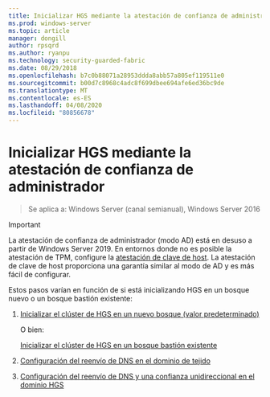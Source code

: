 ```yaml
---
title: Inicializar HGS mediante la atestación de confianza de administrador
ms.prod: windows-server
ms.topic: article
manager: dongill
author: rpsqrd
ms.author: ryanpu
ms.technology: security-guarded-fabric
ms.date: 08/29/2018
ms.openlocfilehash: b7c0b88071a28953ddda8abb57a805ef119511e0
ms.sourcegitcommit: b00d7c8968c4adc8f699dbee694afe6ed36bc9de
ms.translationtype: MT
ms.contentlocale: es-ES
ms.lasthandoff: 04/08/2020
ms.locfileid: "80856678"
---
```

# <a name="initialize-hgs-using-admin-trusted-attestation"></a>Inicializar HGS mediante la atestación de confianza de administrador

>Se aplica a: Windows Server (canal semianual), Windows Server 2016

>[!IMPORTANT]
>La atestación de confianza de administrador (modo AD) está en desuso a partir de Windows Server 2019. En entornos donde no es posible la atestación de TPM, configure la [atestación de clave de host](guarded-fabric-initialize-hgs-key-mode.md). La atestación de clave de host proporciona una garantía similar al modo de AD y es más fácil de configurar. 


Estos pasos varían en función de si está inicializando HGS en un bosque nuevo o un bosque bastión existente:

1. [Inicializar el clúster de HGS en un nuevo bosque (valor predeterminado)](guarded-fabric-initialize-hgs-ad-mode-default.md)

   O bien:

   [Inicializar el clúster de HGS en un bosque bastión existente](guarded-fabric-initialize-hgs-ad-mode-bastion.md)

2. [Configuración del reenvío de DNS en el dominio de tejido](guarded-fabric-configuring-fabric-dns.md)

3. [Configuración del reenvío de DNS y una confianza unidireccional en el dominio HGS](guarded-fabric-configure-dns-forwarding-and-trust.md)



